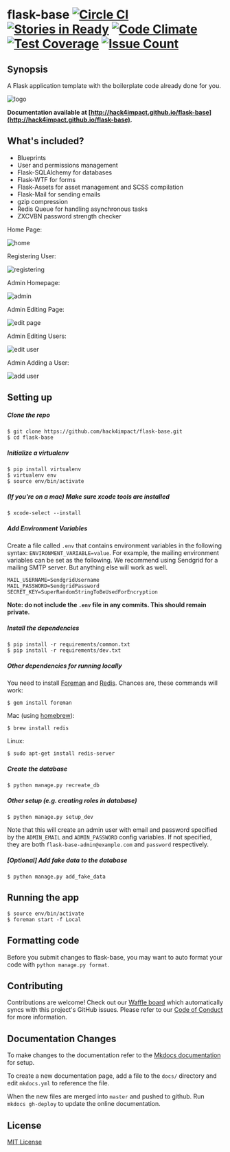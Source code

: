 # flask-base [![Circle CI](https://circleci.com/gh/hack4impact/flask-base.svg?style=svg)](https://circleci.com/gh/hack4impact/flask-base) [![Stories in Ready](https://badge.waffle.io/hack4impact/flask-base.png?label=ready&title=Ready)](https://waffle.io/hack4impact/flask-base) [![Code Climate](https://codeclimate.com/github/hack4impact/flask-base/badges/gpa.svg)](https://codeclimate.com/github/hack4impact/flask-base)  [![Test Coverage](https://codeclimate.com/github/hack4impact/flask-base/badges/coverage.svg)](https://codeclimate.com/github/hack4impact/flask-base/coverage) [![Issue Count](https://codeclimate.com/github/hack4impact/flask-base/badges/issue_count.svg)](https://codeclimate.com/github/hack4impact/flask-base)

## Synopsis

A Flask application template with the boilerplate code already done for you. 

![logo](logo.png "logo") 

**Documentation available at [http://hack4impact.github.io/flask-base](http://hack4impact.github.io/flask-base).**

## What's included?

* Blueprints
* User and permissions management
* Flask-SQLAlchemy for databases
* Flask-WTF for forms
* Flask-Assets for asset management and SCSS compilation
* Flask-Mail for sending emails
* gzip compression
* Redis Queue for handling asynchronous tasks
* ZXCVBN password strength checker  

Home Page:

![home](readme_gifs/home.gif "home") 

Registering User:

![registering](readme_gifs/register.gif "register")

Admin Homepage:

![admin](readme_gifs/admin.gif "admin")

Admin Editing Page:

![edit page](readme_gifs/editpage.gif "editpage") 

Admin Editing Users:

![edit user](readme_gifs/edituser.gif "edituser")

Admin Adding a User: 

![add user](readme_gifs/adduser.gif "add user")

## Setting up

##### Clone the repo

```
$ git clone https://github.com/hack4impact/flask-base.git
$ cd flask-base
```

##### Initialize a virtualenv

```
$ pip install virtualenv
$ virtualenv env
$ source env/bin/activate
```

##### (If you're on a mac) Make sure xcode tools are installed

```
$ xcode-select --install
```

##### Add Environment Variables 

Create a file called `.env` that contains environment variables in the following syntax: `ENVIRONMENT_VARIABLE=value`. For example,
the mailing environment variables can be set as the following. We recommend using Sendgrid for a mailing SMTP server. But anything else will work as well.
```
MAIL_USERNAME=SendgridUsername
MAIL_PASSWORD=SendgridPassword
SECRET_KEY=SuperRandomStringToBeUsedForEncryption
```
**Note: do not include the `.env` file in any commits. This should remain private.**

##### Install the dependencies

```
$ pip install -r requirements/common.txt
$ pip install -r requirements/dev.txt
```

##### Other dependencies for running locally

You need to install [Foreman](https://ddollar.github.io/foreman/) and [Redis](http://redis.io/). Chances are, these commands will work:

```
$ gem install foreman
```

Mac (using [homebrew](http://brew.sh/)):

```
$ brew install redis
```

Linux:

```
$ sudo apt-get install redis-server
```

##### Create the database

```
$ python manage.py recreate_db
```

##### Other setup (e.g. creating roles in database)

```
$ python manage.py setup_dev
```

Note that this will create an admin user with email and password specified by the `ADMIN_EMAIL` and `ADMIN_PASSWORD` config variables. If not specified, they are both `flask-base-admin@example.com` and `password` respectively.

##### [Optional] Add fake data to the database

```
$ python manage.py add_fake_data
```

## Running the app

```
$ source env/bin/activate
$ foreman start -f Local
```

## Formatting code

Before you submit changes to flask-base, you may want to auto format your code with `python manage.py format`.


## Contributing

Contributions are welcome! Check out our [Waffle board](https://waffle.io/hack4impact/flask-base) which automatically syncs with this project's GitHub issues. Please refer to our [Code of Conduct](./CONDUCT.md) for more information.

## Documentation Changes

To make changes to the documentation refer to the [Mkdocs documentation](http://www.mkdocs.org/#installation) for setup. 

To create a new documentation page, add a file to the `docs/` directory and edit `mkdocs.yml` to reference the file. 

When the new files are merged into `master` and pushed to github. Run `mkdocs gh-deploy` to update the online documentation.

## License
[MIT License](LICENSE.md)
